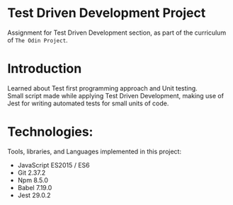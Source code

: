 # Test Driven Development Project
Assignment for Test Driven Development section, as part of the curriculum of `The Odin Project`.

# Introduction
Learned about Test first programming approach and Unit testing.  
Small script made while applying Test Driven Development, making use of Jest for writing automated tests for small units of code. 

# Technologies:
Tools, libraries, and Languages implemented in this project:
- JavaScript ES2015 / ES6
- Git 2.37.2
- Npm 8.5.0
- Babel 7.19.0
- Jest 29.0.2

